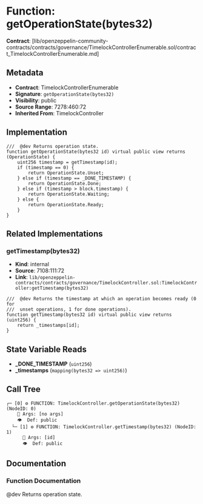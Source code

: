 # Function: getOperationState(bytes32)

**Contract**: [lib/openzeppelin-community-contracts/contracts/governance/TimelockControllerEnumerable.sol/contract_TimelockControllerEnumerable.md]

## Metadata

- **Contract**: TimelockControllerEnumerable
- **Signature**: `getOperationState(bytes32)`
- **Visibility**: public
- **Source Range**: 7278:460:72
- **Inherited From**: TimelockController

## Implementation

```solidity
///  @dev Returns operation state.
function getOperationState(bytes32 id) virtual public view returns (OperationState) {
    uint256 timestamp = getTimestamp(id);
    if (timestamp == 0) {
        return OperationState.Unset;
    } else if (timestamp == _DONE_TIMESTAMP) {
        return OperationState.Done;
    } else if (timestamp > block.timestamp) {
        return OperationState.Waiting;
    } else {
        return OperationState.Ready;
    }
}
```

## Related Implementations

### getTimestamp(bytes32)

- **Kind**: internal
- **Source**: 7108:111:72
- **Link**: `lib/openzeppelin-contracts/contracts/governance/TimelockController.sol:TimelockController:getTimestamp(bytes32)`

```solidity
///  @dev Returns the timestamp at which an operation becomes ready (0 for
///  unset operations, 1 for done operations).
function getTimestamp(bytes32 id) virtual public view returns (uint256) {
    return _timestamps[id];
}
```

## State Variable Reads

- **_DONE_TIMESTAMP** (`uint256`)
- **_timestamps** (`mapping(bytes32 => uint256)`)

## Call Tree

```
┌─ [0] ⚙️ FUNCTION: TimelockController.getOperationState(bytes32) (NodeID: 0)
    💬 Args: [no args]
    👁️  Def: public
  └─ [1] ⚙️ FUNCTION: TimelockController.getTimestamp(bytes32) (NodeID: 1)
      💬 Args: [id]
      👁️  Def: public
```

## Documentation

### Function Documentation

 @dev Returns operation state.
